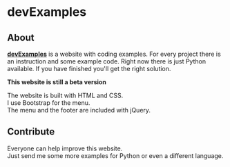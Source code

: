 # devExamples

## About

**[devExamples](https://devExamples.github.io)** is a website with coding examples.
For every project there is an instruction and some example code.
Right now there is just Python available.
If you have finished you'll get the right solution.

**This website is still a beta version**

The website is built with HTML and CSS.  
I use Bootstrap for the menu.   
The menu and the footer are included with jQuery.

## Contribute

Everyone can help improve this website.  
Just send me some more examples for Python or even a different language.
